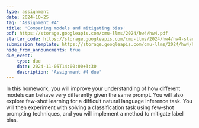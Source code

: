```yaml
---
type: assignment
date: 2024-10-25
tag: 'Assignment #4'
title: 'Comparing models and mitigating bias'
pdf: https://storage.googleapis.com/cmu-llms/2024/hw4/hw4.pdf
starter_code: https://storage.googleapis.com/cmu-llms/2024/hw4/hw4-starter-code-2024.1.1.zip
submission_template: https://storage.googleapis.com/cmu-llms/2024/hw4/homework4-submission-template.tex
hide_from_announcments: true
due_event: 
    type: due
    date: 2024-11-05T14:00:00+3:30
    description: 'Assignment #4 due'
---
```


In this homework, you will improve your understanding of how different models can behave very differently given the same prompt.
You will also explore few-shot learning for a difficult natural language inference task.
You will then experiment with solving a classification task using few-shot prompting techniques, and you will implement a method to mitigate label bias.
